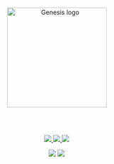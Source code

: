 <br/>
    <p align="center">
        <a href="https://github.com/yoratoni/genesis" target="_blank">
            <img src="https://raw.githubusercontent.com/yoratoni/genesis/main/assets/logo.png?token=GHSAT0AAAAAABZOCAUYNHYFSI6YFTTFJQSGZCM6TJQ" width="225" alt="Genesis logo">
        </a>
    </p>
<br/>

<br/>
    <p align="center">
        <a href="https://github.com/yoratoni/genesis/blob/main/package.json" target="_blank">
            <img src="https://img.shields.io/github/package-json/v/yoratoni/genesis?style=flat-square">
        </a>
        <a href="https://github.com/yoratoni/genesis/blob/main/LICENSE" target="_blank">
            <img src="https://img.shields.io/github/license/yoratoni/bibobot?style=flat-square">
        </a>
        <a href="https://github.com/yoratoni/genesis/issues" target="_blank">
            <img src="https://img.shields.io/github/issues/yoratoni/genesis?style=flat-square">
        </a>
    </p>
    <p align="center">
        <img src="https://img.shields.io/tokei/lines/github/yoratoni/genesis?style=flat-square">
        <img src="https://img.shields.io/github/languages/code-size/yoratoni/genesis?style=flat-square">
    </p>
<br/>